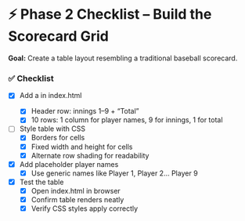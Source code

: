 # ⚡ Phase 2 Checklist – Build the Scorecard Grid

**Goal:** Create a table layout resembling a traditional baseball scorecard.

### ✅ Checklist

- [x] Add a <table> in index.html
  - [x] Header row: innings 1–9 + “Total”
  - [x] 10 rows: 1 column for player names, 9 for innings, 1 for total

- [ ] Style table with CSS
  - [x] Borders for cells
  - [x] Fixed width and height for cells
  - [x] Alternate row shading for readability

- [x] Add placeholder player names
  - [x] Use generic names like Player 1, Player 2… Player 9

- [x] Test the table
  - [x] Open index.html in browser
  - [x] Confirm table renders neatly
  - [x] Verify CSS styles apply correctly

